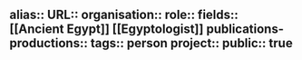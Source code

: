 alias::
URL::
organisation::
role::
fields:: [[Ancient Egypt]] [[Egyptologist]] 
publications-productions:: 
tags:: person
project::
public:: true
-